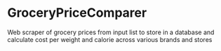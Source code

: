 # GroceryPriceComparer
Web scraper of grocery prices from input list to store in a database and calculate cost per weight and calorie across various brands and stores
